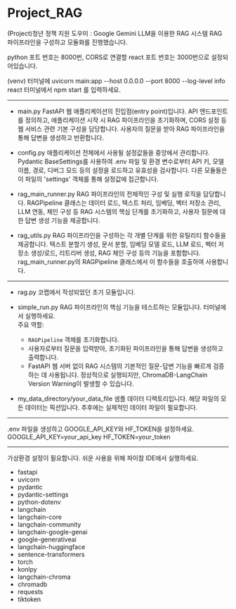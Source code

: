 # Project_RAG
(Project)청년 정책 지원 도우미 : Google Gemini LLM을 이용한 RAG 시스템
RAG 파이프라인을 구성하고 모듈화를 진행했습니다.

python 포트 번호는 8000번,
CORS로 연결할 react 포트 번호는 3000번으로 설정되어있습니다.

(venv) 터미널에 uvicorn main:app --host 0.0.0.0 --port 8000 --log-level info
react 터미널에서 npm start 를 입력하세요.
_____________

- main.py
  FastAPI 웹 애플리케이션의 진입점(entry point)입니다.
  API 엔드포인트를 정의하고, 애플리케이션 시작 시 RAG 파이프라인을 초기화하며,
  CORS 설정 등 웹 서비스 관련 기본 구성을 담당합니다.
  사용자의 질문을 받아 RAG 파이프라인을 통해 답변을 생성하고 반환합니다.
  
- config.py
  애플리케이션 전체에서 사용될 설정값들을 중앙에서 관리합니다.
  Pydantic BaseSettings를 사용하여 .env 파일 및 환경 변수로부터
  API 키, 모델 이름, 경로, 디버그 모드 등의 설정을 로드하고 유효성을 검사합니다.
  다른 모듈들은 이 파일의 'settings' 객체를 통해 설정값에 접근합니다.
  
- rag_main_runner.py
  RAG 파이프라인의 전체적인 구성 및 실행 로직을 담당합니다.
  RAGPipeline 클래스는 데이터 로드, 텍스트 처리, 임베딩, 벡터 저장소 관리,
  LLM 연동, 체인 구성 등 RAG 시스템의 핵심 단계를 초기화하고,
  사용자 질문에 대한 답변 생성 기능을 제공합니다.
  
- rag_utils.py
  RAG 파이프라인을 구성하는 각 개별 단계를 위한 유틸리티 함수들을 제공합니다.
  텍스트 분할기 생성, 문서 분할, 임베딩 모델 로드, LLM 로드,
  벡터 저장소 생성/로드, 리트리버 생성, RAG 체인 구성 등의 기능을 포함합니다.
  rag_main_runner.py의 RAGPipeline 클래스에서 이 함수들을 호출하여 사용합니다.
_____________

- rag.py
  코랩에서 작성되었던 초기 모듈입니다.

- simple_run.py
  RAG 파이프라인의 핵심 기능을 테스트하는 모듈입니다. 터미널에서 실행하세요.  
  주요 역할:
  - `RAGPipeline` 객체를 초기화합니다.
  - 사용자로부터 질문을 입력받아, 초기화된 파이프라인을 통해 답변을 생성하고 출력합니다.
  - FastAPI 웹 서버 없이 RAG 시스템의 기본적인 질문-답변 기능을 빠르게 검증하는 데 사용됩니다.
  정상적으로 실행되지만, ChromaDB-LangChain Version Warning이 발생할 수 있습니다.

- my_data_directory/your_data_file
  샘플 데이터 디렉토리입니다. 해당 파일의 모든 데이터는 픽션입니다.
  추후에는 실제적인 데이터 파일이 필요합니다.
_____________

.env 파일을 생성하고 GOOGLE_API_KEY와 HF_TOKEN을 설정하세요.
GOOGLE_API_KEY=your_api_key
HF_TOKEN=your_token
_____________

가상환경 설정이 필요합니다.
쉬운 사용을 위해 파이참 IDE에서 실행하세요.
- fastapi
- uvicorn
- pydantic
- pydantic-settings
- python-dotenv
- langchain
- langchain-core
- langchain-community
- langchain-google-genai
- google-generativeai
- langchain-huggingface
- sentence-transformers
- torch
- konlpy
- langchain-chroma
- chromadb
- requests
- tiktoken
